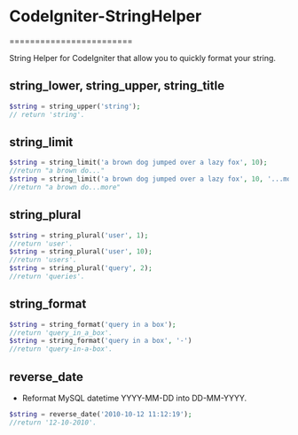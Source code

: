 # CodeIgniter-StringHelper
========================

String Helper for CodeIgniter that allow you to quickly format your string.

## string_lower, string_upper, string_title

```php
$string = string_upper('string');
// return 'string'.
```

## string_limit

```php
$string = string_limit('a brown dog jumped over a lazy fox', 10);
//return "a brown do..."
$string = string_limit('a brown dog jumped over a lazy fox', 10, '...more');
//return "a brown do...more"
```

## string_plural

```php
$string = string_plural('user', 1);
//return 'user'.
$string = string_plural('user', 10);
//return 'users'.
$string = string_plural('query', 2);
//return 'queries'.
```

## string_format

```php
$string = string_format('query in a box');
//return 'query_in_a_box'.
$string = string_format('query in a box', '-')
//return 'query-in-a-box'.
```

## reverse_date 
- Reformat MySQL datetime YYYY-MM-DD into DD-MM-YYYY. 

```php
$string = reverse_date('2010-10-12 11:12:19');
//return '12-10-2010'.
```